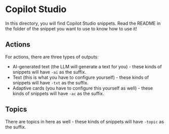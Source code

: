 # Copilot Studio

In this directory, you will find Copilot Studio snippets. Read the README in the folder of the snippet you want to use to know how to use it!

## Actions

For actions, there are three types of outputs:

* AI-generated text (the LLM will generate a text for you) - these kinds of snippets will have `-ai` as the suffix.
* Text (this is what you have to configure yourself) - these kinds of snippets will have `-txt` as the suffix.
* Adaptive cards (you have to configure this yourself as well) - these kinds of snippets will have `-ac` as the suffix.

## Topics

There are topics in here as well - these kinds of snippets will have `-topic` as the suffix.
